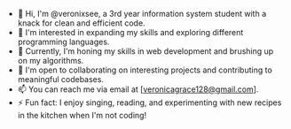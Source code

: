 - 👋 Hi, I'm @veronixsee, a 3rd year information system student with a knack for clean and efficient code.
- 👀 I'm interested in expanding my skills and exploring different programming languages.
- 🌱 Currently, I'm honing my skills in web development and brushing up on my algorithms.
- 💞️ I'm open to collaborating on interesting projects and contributing to meaningful codebases.
- 📫 You can reach me via email at [veronicagrace128@gmail.com].
- ⚡ Fun fact: I enjoy singing, reading, and experimenting with new recipes in the kitchen when I'm not coding!


<!---
veronixsee/veronixsee is a ✨ special ✨ repository because its `README.md` (this file) appears on your GitHub profile.
You can click the Preview link to take a look at your changes.
--->
